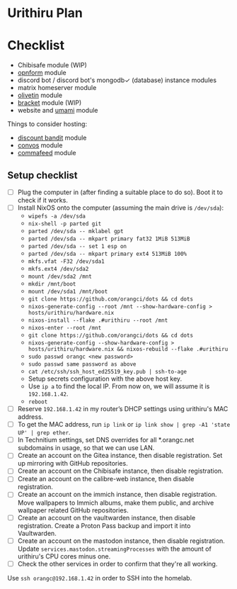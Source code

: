 # Urithiru Plan

# Checklist
- Chibisafe module (WIP)
- [opnform](https://opnform.com/) module
- discord bot / discord bot's mongodb✓ (database) instance modules
- matrix homeserver module
- [olivetin](https://www.olivetin.app) module
- [bracket](https://docs.bracketapp.nl/) module (WIP)
- website and [umami](https://umami.is) module

Things to consider hosting:
- [discount bandit](https://discount-bandit.cybrarist.com/) module
- [convos](https://convos.chat) module
- [commafeed](https://github.com/Athou/commafeed) module

## Setup checklist
- [ ] Plug the computer in (after finding a suitable place to do so). Boot it to check if it works.
- [ ] Install NixOS onto the computer (assuming the main drive is `/dev/sda`):
    - `wipefs -a /dev/sda`
    - `nix-shell -p parted git`
    - `parted /dev/sda -- mklabel gpt`
    - `parted /dev/sda -- mkpart primary fat32 1MiB 513MiB`
    - `parted /dev/sda -- set 1 esp on`
    - `parted /dev/sda -- mkpart primary ext4 513MiB 100%`
    - `mkfs.vfat -F32 /dev/sda1`
    - `mkfs.ext4 /dev/sda2`
    - `mount /dev/sda2 /mnt`
    - `mkdir /mnt/boot`
    - `mount /dev/sda1 /mnt/boot`
    - `git clone https://github.com/orangci/dots && cd dots`
    - `nixos-generate-config --root /mnt --show-hardware-config > hosts/urithiru/hardware.nix`
    - `nixos-install --flake .#urithiru --root /mnt`
    - `nixos-enter --root /mnt`
    - `git clone https://github.com/orangci/dots && cd dots`
    - `nixos-generate-config --show-hardware-config > hosts/urithiru/hardware.nix && nixos-rebuild --flake .#urithiru`
    - `sudo passwd orangc <new password>`
    - `sudo passwd same password as above`
    - `cat /etc/ssh/ssh_host_ed25519_key.pub | ssh-to-age`
    - Setup secrets configuration with the above host key.
    - Use `ip a` to find the local IP. From now on, we will assume it is `192.168.1.42`.
    - `reboot`
- [ ] Reserve `192.168.1.42` in my router’s DHCP settings using urithiru's MAC address.
- [ ] To get the MAC address, run `ip link` or `ip link show | grep -A1 'state UP' | grep ether`.
- [ ] In Technitium settings, set DNS overrides for all *.orangc.net subdomains in usage, so that we can use LAN.
- [ ] Create an account on the Gitea instance, then disable registration. Set up mirroring with GitHub repositories.
- [ ] Create an account on the Chibisafe instance, then disable registration.
- [ ] Create an account on the calibre-web instance, then disable registration.
- [ ] Create an account on the immich instance, then disable registration. Move wallpapers to Immich albums, make them public, and archive wallpaper related GitHub repositories.
- [ ] Create an account on the vaultwarden instance, then disable registration. Create a Proton Pass backup and import it into Vaultwarden.
- [ ] Create an account on the mastodon instance, then disable registration. Update `services.mastodon.streamingProcesses` with the amount of urithiru's CPU cores minus one.
- [ ] Check the other services in order to confirm that they're all working.
<!-- - [ ] Create a backup of of Juniper and move it into `/var/lib/minecraft`. Enable `modules.server.minecraft.juniper.enable`. -->

Use `ssh orangc@192.168.1.42` in order to SSH into the homelab.
